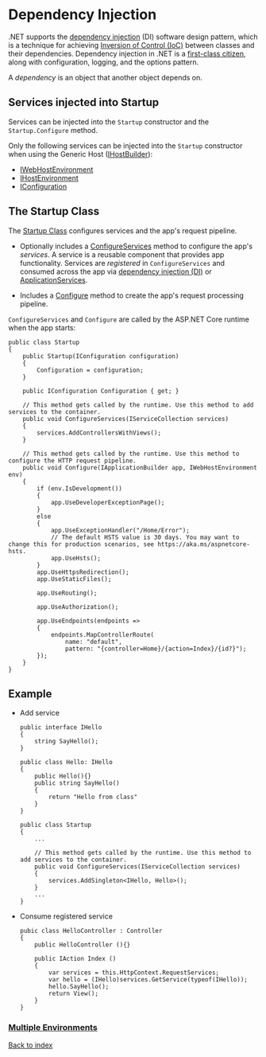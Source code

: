# Dependency Injection

.NET supports the [dependency injection](https://docs.microsoft.com/es-es/dotnet/core/extensions/dependency-injection) (DI) software design pattern, which is a technique for achieving  [Inversion of Control (IoC)](https://docs.microsoft.com/es-es/dotnet/architecture/modern-web-apps-azure/architectural-principles#dependency-inversion)  between classes and their dependencies. Dependency injection in .NET is a  [first-class citizen](https://en.wikipedia.org/wiki/First-class_citizen), along with configuration, logging, and the options pattern.

A  _dependency_  is an object that another object depends on.

## Services injected into Startup

Services can be injected into the  `Startup`  constructor and the  `Startup.Configure`  method.

Only the following services can be injected into the  `Startup`  constructor when using the Generic Host ([IHostBuilder](https://docs.microsoft.com/en-us/dotnet/api/microsoft.extensions.hosting.ihostbuilder)):

-   [IWebHostEnvironment](https://docs.microsoft.com/en-us/dotnet/api/microsoft.aspnetcore.hosting.iwebhostenvironment)
-   [IHostEnvironment](https://docs.microsoft.com/en-us/dotnet/api/microsoft.extensions.hosting.ihostenvironment)
-   [IConfiguration](https://docs.microsoft.com/en-us/dotnet/api/microsoft.extensions.configuration.iconfiguration)

## The Startup Class

The [Startup Class](https://docs.microsoft.com/en-us/aspnet/core/fundamentals/startup?view=aspnetcore-3.1) configures services and the app's request pipeline.


-   Optionally includes a  [ConfigureServices](https://docs.microsoft.com/en-us/dotnet/api/microsoft.aspnetcore.hosting.startupbase.configureservices)  method to configure the app's  _services_. A service is a reusable component that provides app functionality. Services are  _registered_  in  `ConfigureServices`  and consumed across the app via  [dependency injection (DI)](https://docs.microsoft.com/en-us/aspnet/core/fundamentals/dependency-injection?view=aspnetcore-3.1)  or  [ApplicationServices](https://docs.microsoft.com/en-us/dotnet/api/microsoft.aspnetcore.builder.iapplicationbuilder.applicationservices).

-   Includes a  [Configure](https://docs.microsoft.com/en-us/dotnet/api/microsoft.aspnetcore.hosting.startupbase.configure)  method to create the app's request processing pipeline.

`ConfigureServices`  and  `Configure`  are called by the ASP.NET Core runtime when the app starts:

```
public class Startup
{
    public Startup(IConfiguration configuration)
    {
        Configuration = configuration;
    }

    public IConfiguration Configuration { get; }

    // This method gets called by the runtime. Use this method to add services to the container.
    public void ConfigureServices(IServiceCollection services)
    {
        services.AddControllersWithViews();
    }

    // This method gets called by the runtime. Use this method to configure the HTTP request pipeline.
    public void Configure(IApplicationBuilder app, IWebHostEnvironment env)
    {
        if (env.IsDevelopment())
        {
            app.UseDeveloperExceptionPage();
        }
        else
        {
            app.UseExceptionHandler("/Home/Error");
            // The default HSTS value is 30 days. You may want to change this for production scenarios, see https://aka.ms/aspnetcore-hsts.
            app.UseHsts();
        }
        app.UseHttpsRedirection();
        app.UseStaticFiles();

        app.UseRouting();

        app.UseAuthorization();

        app.UseEndpoints(endpoints =>
        {
            endpoints.MapControllerRoute(
                name: "default",
                pattern: "{controller=Home}/{action=Index}/{id?}");
        });
    }
}
```
## **Example** 

* Add service

	```
	public interface IHello
	{
		string SayHello();	
	}
	```

	```
	public class Hello: IHello
	{
		public Hello(){}
		public string SayHello()
		{
			return "Hello from class"
		} 
	}
	```

	```
	public class Startup
	{
		...
        
        // This method gets called by the runtime. Use this method to add services to the container.
        public void ConfigureServices(IServiceCollection services)
        {
            services.AddSingleton<IHello, Hello>();
        }
        ...
	}
	```
	
* Consume registered service

	```
	pubic class HelloController : Controller
	{
		public HelloController (){}

		public IAction Index ()
		{
			var services = this.HttpContext.RequestServices;
	        var hello = (IHello)services.GetService(typeof(IHello));	        
	        hello.SayHello();	    
	        return View();
		}
	}
	```	

### [Multiple Environments](https://docs.microsoft.com/es-es/aspnet/core/fundamentals/environments?view=aspnetcore-3.1#environment-based-startup-class-and-methods) 

[Back to index](../../README.md)